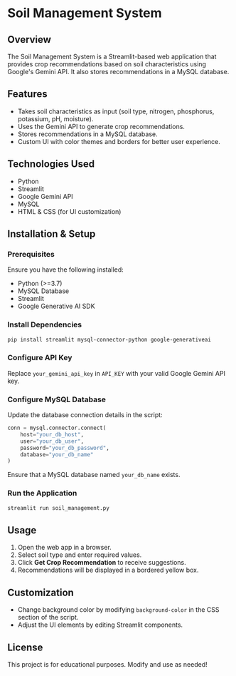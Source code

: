 # Soil Management System

## Overview
The Soil Management System is a Streamlit-based web application that provides crop recommendations based on soil characteristics using Google's Gemini API. It also stores recommendations in a MySQL database.

## Features
- Takes soil characteristics as input (soil type, nitrogen, phosphorus, potassium, pH, moisture).
- Uses the Gemini API to generate crop recommendations.
- Stores recommendations in a MySQL database.
- Custom UI with color themes and borders for better user experience.

## Technologies Used
- Python
- Streamlit
- Google Gemini API
- MySQL
- HTML & CSS (for UI customization)

## Installation & Setup

### Prerequisites
Ensure you have the following installed:
- Python (>=3.7)
- MySQL Database
- Streamlit
- Google Generative AI SDK

### Install Dependencies
```bash
pip install streamlit mysql-connector-python google-generativeai
```

### Configure API Key
Replace `your_gemini_api_key` in `API_KEY` with your valid Google Gemini API key.

### Configure MySQL Database
Update the database connection details in the script:
```python
conn = mysql.connector.connect(
    host="your_db_host",
    user="your_db_user",
    password="your_db_password",
    database="your_db_name"
)
```

Ensure that a MySQL database named `your_db_name` exists.

### Run the Application
```bash
streamlit run soil_management.py
```

## Usage
1. Open the web app in a browser.
2. Select soil type and enter required values.
3. Click **Get Crop Recommendation** to receive suggestions.
4. Recommendations will be displayed in a bordered yellow box.

## Customization
- Change background color by modifying `background-color` in the CSS section of the script.
- Adjust the UI elements by editing Streamlit components.

## License
This project is for educational purposes. Modify and use as needed!

